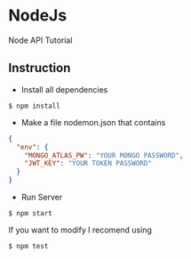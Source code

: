 # NodeJs
Node API Tutorial

## Instruction

- Install all dependencies
```shell
$ npm install
```

- Make a file nodemon.json that contains
```json
{
  "env": {
    "MONGO_ATLAS_PW": "YOUR MONGO PASSWORD",
    "JWT_KEY": "YOUR TOKEN PASSWORD"
  }
}
```

- Run Server
```shell
$ npm start
```

If you want to modify I recomend using

```shell
$ npm test
```